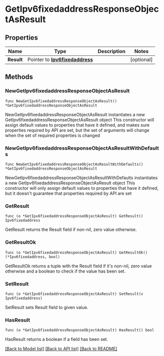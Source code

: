 # GetIpv6fixedaddressResponseObjectAsResult

## Properties

Name | Type | Description | Notes
------------ | ------------- | ------------- | -------------
**Result** | Pointer to [**Ipv6fixedaddress**](Ipv6fixedaddress.md) |  | [optional] 

## Methods

### NewGetIpv6fixedaddressResponseObjectAsResult

`func NewGetIpv6fixedaddressResponseObjectAsResult() *GetIpv6fixedaddressResponseObjectAsResult`

NewGetIpv6fixedaddressResponseObjectAsResult instantiates a new GetIpv6fixedaddressResponseObjectAsResult object
This constructor will assign default values to properties that have it defined,
and makes sure properties required by API are set, but the set of arguments
will change when the set of required properties is changed

### NewGetIpv6fixedaddressResponseObjectAsResultWithDefaults

`func NewGetIpv6fixedaddressResponseObjectAsResultWithDefaults() *GetIpv6fixedaddressResponseObjectAsResult`

NewGetIpv6fixedaddressResponseObjectAsResultWithDefaults instantiates a new GetIpv6fixedaddressResponseObjectAsResult object
This constructor will only assign default values to properties that have it defined,
but it doesn't guarantee that properties required by API are set

### GetResult

`func (o *GetIpv6fixedaddressResponseObjectAsResult) GetResult() Ipv6fixedaddress`

GetResult returns the Result field if non-nil, zero value otherwise.

### GetResultOk

`func (o *GetIpv6fixedaddressResponseObjectAsResult) GetResultOk() (*Ipv6fixedaddress, bool)`

GetResultOk returns a tuple with the Result field if it's non-nil, zero value otherwise
and a boolean to check if the value has been set.

### SetResult

`func (o *GetIpv6fixedaddressResponseObjectAsResult) SetResult(v Ipv6fixedaddress)`

SetResult sets Result field to given value.

### HasResult

`func (o *GetIpv6fixedaddressResponseObjectAsResult) HasResult() bool`

HasResult returns a boolean if a field has been set.


[[Back to Model list]](../README.md#documentation-for-models) [[Back to API list]](../README.md#documentation-for-api-endpoints) [[Back to README]](../README.md)


